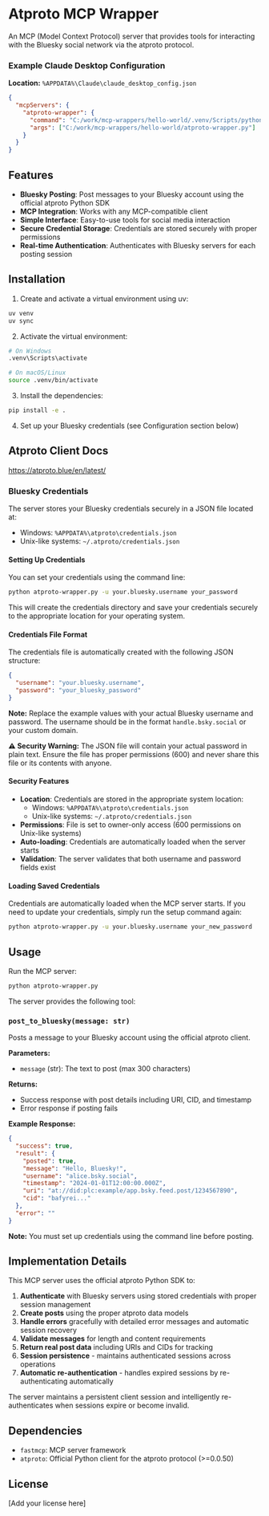 # Atproto MCP Wrapper

An MCP (Model Context Protocol) server that provides tools for interacting with the Bluesky social network via the atproto protocol.

### Example Claude Desktop Configuration

**Location:** `%APPDATA%\Claude\claude_desktop_config.json`

```json
{
  "mcpServers": {
    "atproto-wrapper": {
      "command": "C:/work/mcp-wrappers/hello-world/.venv/Scripts/python.exe",
      "args": ["C:/work/mcp-wrappers/hello-world/atproto-wrapper.py"]
    }
  }
}
```

## Features

- **Bluesky Posting**: Post messages to your Bluesky account using the official atproto Python SDK
- **MCP Integration**: Works with any MCP-compatible client
- **Simple Interface**: Easy-to-use tools for social media interaction
- **Secure Credential Storage**: Credentials are stored securely with proper permissions
- **Real-time Authentication**: Authenticates with Bluesky servers for each posting session

## Installation

1. Create and activate a virtual environment using uv:
```bash
uv venv
uv sync
```

2. Activate the virtual environment:
```bash
# On Windows
.venv\Scripts\activate

# On macOS/Linux
source .venv/bin/activate
```

3. Install the dependencies:
```bash
pip install -e .
```

4. Set up your Bluesky credentials (see Configuration section below)

## Atproto Client Docs

https://atproto.blue/en/latest/

### Bluesky Credentials

The server stores your Bluesky credentials securely in a JSON file located at:
- Windows: `%APPDATA%\atproto\credentials.json`
- Unix-like systems: `~/.atproto/credentials.json`

#### Setting Up Credentials

You can set your credentials using the command line:

```bash
python atproto-wrapper.py -u your.bluesky.username your_password
```

This will create the credentials directory and save your credentials securely to the appropriate location for your operating system.

#### Credentials File Format

The credentials file is automatically created with the following JSON structure:

```json
{
  "username": "your.bluesky.username",
  "password": "your_bluesky_password"
}
```


**Note:** Replace the example values with your actual Bluesky username and password. The username should be in the format `handle.bsky.social` or your custom domain.

**⚠️ Security Warning:** The JSON file will contain your actual password in plain text. Ensure the file has proper permissions (600) and never share this file or its contents with anyone.

#### Security Features

- **Location**: Credentials are stored in the appropriate system location:
  - Windows: `%APPDATA%\atproto\credentials.json`
  - Unix-like systems: `~/.atproto/credentials.json`
- **Permissions**: File is set to owner-only access (600 permissions on Unix-like systems)
- **Auto-loading**: Credentials are automatically loaded when the server starts
- **Validation**: The server validates that both username and password fields exist

#### Loading Saved Credentials

Credentials are automatically loaded when the MCP server starts. If you need to update your credentials, simply run the setup command again:

```bash
python atproto-wrapper.py -u your.bluesky.username your_new_password
```


## Usage

Run the MCP server:

```bash
python atproto-wrapper.py
```

The server provides the following tool:

### `post_to_bluesky(message: str)`

Posts a message to your Bluesky account using the official atproto client.

**Parameters:**
- `message` (str): The text to post (max 300 characters)

**Returns:**
- Success response with post details including URI, CID, and timestamp
- Error response if posting fails

**Example Response:**
```json
{
  "success": true,
  "result": {
    "posted": true,
    "message": "Hello, Bluesky!",
    "username": "alice.bsky.social",
    "timestamp": "2024-01-01T12:00:00.000Z",
    "uri": "at://did:plc:example/app.bsky.feed.post/1234567890",
    "cid": "bafyrei..."
  },
  "error": ""
}
```

**Note:** You must set up credentials using the command line before posting.

## Implementation Details

This MCP server uses the official atproto Python SDK to:

1. **Authenticate** with Bluesky servers using stored credentials with proper session management
2. **Create posts** using the proper atproto data models
3. **Handle errors** gracefully with detailed error messages and automatic session recovery
4. **Validate messages** for length and content requirements
5. **Return real post data** including URIs and CIDs for tracking
6. **Session persistence** - maintains authenticated sessions across operations
7. **Automatic re-authentication** - handles expired sessions by re-authenticating automatically

The server maintains a persistent client session and intelligently re-authenticates when sessions expire or become invalid.

## Dependencies

- `fastmcp`: MCP server framework
- `atproto`: Official Python client for the atproto protocol (>=0.0.50)

## License

[Add your license here] 